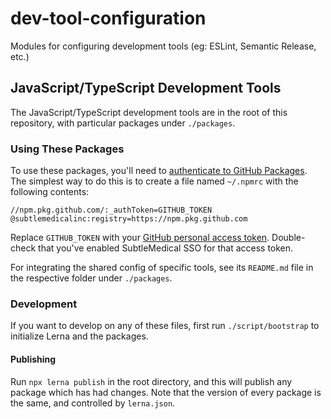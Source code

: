 # dev-tool-configuration

Modules for configuring development tools (eg: ESLint, Semantic Release, etc.)

## JavaScript/TypeScript Development Tools

The JavaScript/TypeScript development tools are in the root of this repository, with particular packages under `./packages`.

### Using These Packages

To use these packages, you'll need to [authenticate to GitHub Packages](https://docs.github.com/en/packages/guides/configuring-npm-for-use-with-github-packages#authenticating-to-github-packages). The simplest way to do this is to create a file named `~/.npmrc` with the following contents:

```
//npm.pkg.github.com/:_authToken=GITHUB_TOKEN
@subtlemedicalinc:registry=https://npm.pkg.github.com
```

Replace `GITHUB_TOKEN` with your [GitHub personal access token](https://github.com/settings/tokens). Double-check that you've enabled SubtleMedical SSO for that access token.

For integrating the shared config of specific tools, see its `README.md` file in the respective folder under `./packages`.

### Development

If you want to develop on any of these files, first run `./script/bootstrap` to initialize Lerna and the packages.

#### Publishing

Run `npx lerna publish` in the root directory, and this will publish any package which has had changes. Note that the version of every package is the same, and controlled by `lerna.json`.
